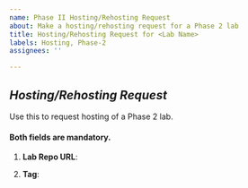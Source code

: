 ```yaml
---
name: Phase II Hosting/Rehosting Request
about: Make a hosting/rehosting request for a Phase 2 lab 
title: Hosting/Rehosting Request for <Lab Name>
labels: Hosting, Phase-2
assignees: ''

---
```


## *Hosting/Rehosting Request*
Use this to request hosting of a Phase 2 lab. 

####  Both fields are mandatory.

1. **Lab Repo URL**: <!-- search
   https://github.com/virtual-labs/engineers-forum/issues to
   find the issue.  -->

2. **Tag**: <!-- of the sources repository that you need built and hosted. -->
